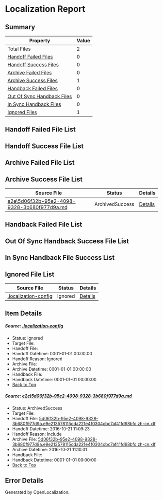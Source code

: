 # <a name='report-top'></a> Localization Report

## Summary
 Property | Value 
 -------- | ----- 
 Total Files | 2
[ Handoff Failed Files ](#handoff-failed-list)| 0
[ Handoff Success Files ](#handoff-success-list)| 0
[ Archive Failed Files ](#archive-failed-list)| 0
[ Archive Success Files ](#archive-success-list)| 1
[ Handback Failed Files ](#handback-failed-list)| 0
[ Out Of Sync Handback Files ](#outofsync-handback-success-list)| 0
[ In Sync Handback Files ](#insync-handback-success-list)| 0
[ Ignored Files ](#ignored-list)| 1

## <a name='handoff-failed-list'></a> Handoff Failed File List

## <a name='handoff-success-list'></a> Handoff Success File List

## <a name='archive-failed-list'></a> Archive Failed File List

## <a name='archive-success-list'></a> Archive Success File List
 Source File | Status | Details 
 ----------- | ------ | ------- 
 [e2e\5d06f32b-95e2-4098-9328-3b680f977d9a.md](https://github.com/OpenLocalizationTestOrg/ol-test0/blob/1b2684b5d7243209a3a478f147bb71be49596f23/e2e/5d06f32b-95e2-4098-9328-3b680f977d9a.md) | ArchivedSuccess | [Details](#20b5ace50eb3835d157bd765a85ce038808eb38f1)

## <a name='handback-failed-list'></a> Handback Failed File List

## <a name='outofsync-handback-success-list'></a> Out Of Sync Handback Success File List

## <a name='insync-handback-success-list'></a> In Sync Handback File Success List

## <a name='ignored-list'></a> Ignored File List
 Source File | Status | Details 
 ----------- | ------ | ------- 
 [.localization-config](https://github.com/OpenLocalizationTestOrg/ol-test0/blob/1b2684b5d7243209a3a478f147bb71be49596f23/.localization-config) | Ignored | [Details](#c268a05ecaa7ec85942ed632c29928ee5bd6da8d0)

## Item Details
##### <a name='c268a05ecaa7ec85942ed632c29928ee5bd6da8d0'></a> Source: [.localization-config](https://github.com/OpenLocalizationTestOrg/ol-test0/blob/1b2684b5d7243209a3a478f147bb71be49596f23/.localization-config)
* Status: Ignored
* Target File: 
* Handoff File: 
* Handoff Datetime: 0001-01-01 00:00:00
* Handoff Reason: Ignored
* Archive File: 
* Archive Datetime: 0001-01-01 00:00:00
* Handback File: 
* Handback Datetime: 0001-01-01 00:00:00
* [Back to Top](#report-top)

##### <a name='20b5ace50eb3835d157bd765a85ce038808eb38f1'></a> Source: [e2e\5d06f32b-95e2-4098-9328-3b680f977d9a.md](https://github.com/OpenLocalizationTestOrg/ol-test0/blob/1b2684b5d7243209a3a478f147bb71be49596f23/e2e/5d06f32b-95e2-4098-9328-3b680f977d9a.md)
* Status: ArchivedSuccess
* Target File: 
* Handoff File: [5d06f32b-95e2-4098-9328-3b680f977d9a.e9e213578115cda221e4f0304cbc7af41fd98bfc.zh-cn.xlf](https://github.com/OpenLocalizationTestOrg/ol-test0-handoff/blob/b66b619ce643b60afc858b5802e857b5fec29543/ol-handoff/OpenLocalizationTestOrg/ol-test0-zhcn/shujia/ht/5d06f32b-95e2-4098-9328-3b680f977d9a.e9e213578115cda221e4f0304cbc7af41fd98bfc.zh-cn.xlf)
* Handoff Datetime: 2016-10-21 11:09:23
* Handoff Reason: Include
* Archive File: [5d06f32b-95e2-4098-9328-3b680f977d9a.e9e213578115cda221e4f0304cbc7af41fd98bfc.zh-cn.xlf](https://github.com/OpenLocalizationTestOrg/ol-test0-handoff/blob/6427b22cc62a89ae4e73b1fa80dd80f73c906696/ol-archive/OpenLocalizationTestOrg/ol-test0-zhcn/shujia/ht/5d06f32b-95e2-4098-9328-3b680f977d9a.e9e213578115cda221e4f0304cbc7af41fd98bfc.zh-cn.xlf)
* Archive Datetime: 2016-10-21 11:10:01
* Handback File: 
* Handback Datetime: 0001-01-01 00:00:00
* [Back to Top](#report-top)


## Error Details

Generated by OpenLocalization.
